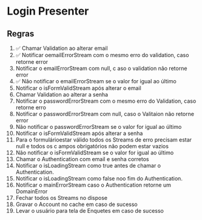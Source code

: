 # Login Presenter

## Regras

1. ✅ Chamar Validation ao alterar email
2. ✅ Notificar oemailErrorStream com o mesmo erro do validation, caso retorne error
3. Notificar o emailErrorStream com  null, c aso o validation  não retorne error
4. ✅ Não notificar o emailErrorStream se o valor for igual ao último
5. Notificar o isFormValidStream após alterar o email
6. Chamar Validation ao alterar a senha
7. Notificar o passwordErrorStream com o mesmo erro do Validation, caso retorne erro
8. Notificar o passwordErrorStream com null, caso o Valitaion não retorne error
9. Não notificar o passwordErrorStream se o valor for igual ao último
10. Notificar o isFormValidStream após alterar a senha
11. Para o formulárioestar válido  todos os Streams de erro precisam estar null e todos os c ampos obrigatórios não podem  estar vazios
12. Não notificar o isFormValidStream se o valor for igual ao último
13. Chamar o Authentication com email e senha corretos
14. Notificar o isLoadingStream como true antes de chamar o Authentication.
15. Notificar o isLoadingStream como false noo fim do Authentication.
16. Notificar o  mainErrorStream caso o Authentication retorne um DomainError
17. Fechar todos os Streams no dispose
18. Gravar o Account no cache em caso de sucesso
19. Levar o usuário para tela de Enquetes em caso de sucesso
